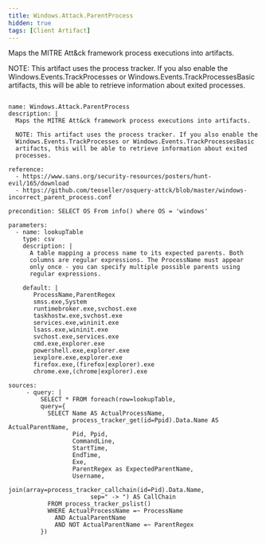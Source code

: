 ```yaml
---
title: Windows.Attack.ParentProcess
hidden: true
tags: [Client Artifact]
---
```


Maps the MITRE Att&ck framework process executions into artifacts.

NOTE: This artifact uses the process tracker. If you also enable the
Windows.Events.TrackProcesses or Windows.Events.TrackProcessesBasic
artifacts, this will be able to retrieve information about exited
processes.


<pre><code class="language-yaml">
name: Windows.Attack.ParentProcess
description: |
  Maps the MITRE Att&amp;ck framework process executions into artifacts.

  NOTE: This artifact uses the process tracker. If you also enable the
  Windows.Events.TrackProcesses or Windows.Events.TrackProcessesBasic
  artifacts, this will be able to retrieve information about exited
  processes.

reference:
  - https://www.sans.org/security-resources/posters/hunt-evil/165/download
  - https://github.com/teoseller/osquery-attck/blob/master/windows-incorrect_parent_process.conf

precondition: SELECT OS From info() where OS = 'windows'

parameters:
  - name: lookupTable
    type: csv
    description: |
      A table mapping a process name to its expected parents. Both
      columns are regular expressions. The ProcessName must appear
      only once - you can specify multiple possible parents using
      regular expressions.

    default: |
       ProcessName,ParentRegex
       smss.exe,System
       runtimebroker.exe,svchost.exe
       taskhostw.exe,svchost.exe
       services.exe,wininit.exe
       lsass.exe,wininit.exe
       svchost.exe,services.exe
       cmd.exe,explorer.exe
       powershell.exe,explorer.exe
       iexplore.exe,explorer.exe
       firefox.exe,(firefox|explorer).exe
       chrome.exe,(chrome|explorer).exe

sources:
     - query: |
         SELECT * FROM foreach(row=lookupTable,
         query={
           SELECT Name AS ActualProcessName,
                  process_tracker_get(id=Ppid).Data.Name AS ActualParentName,
                  Pid, Ppid,
                  CommandLine,
                  StartTime,
                  EndTime,
                  Exe,
                  ParentRegex as ExpectedParentName,
                  Username,
                  join(array=process_tracker_callchain(id=Pid).Data.Name,
                       sep=" -&gt; ") AS CallChain
           FROM process_tracker_pslist()
           WHERE ActualProcessName =~ ProcessName
             AND ActualParentName
             AND NOT ActualParentName =~ ParentRegex
         })

</code></pre>

